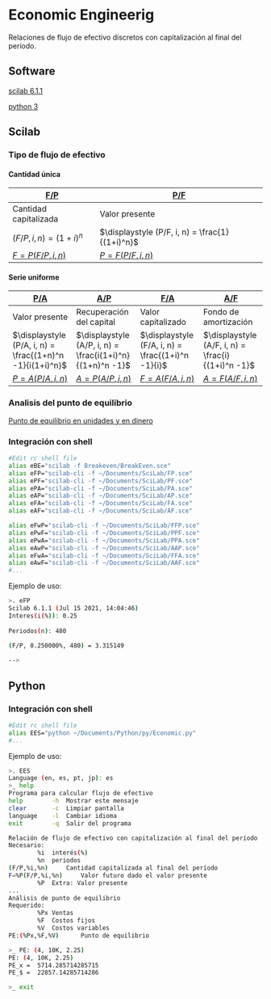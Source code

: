 # Economic Engineerig
Relaciones de flujo de efectivo discretos con capitalización al final del período.

## Software
[scilab 6.1.1](https://www.scilab.org/download/scilab-6.1.1)

[python 3](https://www.python.org/downloads/)

## Scilab
### Tipo de flujo de efectivo
#### Cantidad única
| [F/P](FI/FP.sce) | [P/F](FI/PF.sce) |
| ------------- | ------------- |
| Cantidad capitalizada | Valor presente |
| $\displaystyle (F/P, i, n) = (1+i)^n$ | $\displaystyle (P/F, i, n) = \frac{1}{(1+i)^n}$ |
| [$\displaystyle F = P(F/P, i, n)$](FI/FFP.sce) | [$\displaystyle P = F(P/F, i, n)$](FI/PPF.sce) |

#### Serie uniforme
| [P/A](FI/PA.sce) | [A/P](FI/AP.sce) | [F/A](FI/FA.sce) | [A/F](FI/AF.sce) |
| ------------- | ------------- | ------------- | ------------- |
| Valor presente | Recuperación del capital | Valor capitalizado | Fondo de amortización |
| $\displaystyle (P/A, i, n) = \frac{(1+n)^n -1}{i(1+i)^n}$ | $\displaystyle (A/P, i, n) = \frac{i(1+i)^n}{(1+n)^n -1}$ | $\displaystyle (F/A, i, n) = \frac{(1+i)^n -1}{i}$ | $\displaystyle (A/F, i, n) = \frac{i}{(1+i)^n -1}$ |
| [$\displaystyle P = A(P/A, i, n)$](FI/PPA.sce) | [$\displaystyle A = P(A/P, i, n)$](FI/AAP.sce) | [$\displaystyle F = A(F/A, i, n)$](FI/FFA.sce) | [$\displaystyle A = F(A/F, i, n)$](FI/AAF.sce) |

### Analisis del punto de equilibrio
[Punto de equilibrio en unidades y en dinero](Breakeven/BreakEven.sce)
### Integración con shell
```bash
#Edit rc shell file
alias eBE="scilab -f Breakeven/BreakEven.sce"
alias eFP="scilab-cli -f ~/Documents/SciLab/FP.sce"
alias ePF="scilab-cli -f ~/Documents/SciLab/PF.sce"
alias ePA="scilab-cli -f ~/Documents/SciLab/PA.sce"
alias eAP="scilab-cli -f ~/Documents/SciLab/AP.sce"
alias eFA="scilab-cli -f ~/Documents/SciLab/FA.sce"
alias eAF="scilab-cli -f ~/Documents/SciLab/AF.sce"

alias eFwP="scilab-cli -f ~/Documents/SciLab/FFP.sce"
alias ePwF="scilab-cli -f ~/Documents/SciLab/PPF.sce"
alias ePwA="scilab-cli -f ~/Documents/SciLab/PPA.sce"
alias eAwP="scilab-cli -f ~/Documents/SciLab/AAP.sce"
alias eFwA="scilab-cli -f ~/Documents/SciLab/FFA.sce"
alias eAwF="scilab-cli -f ~/Documents/SciLab/AAF.sce"
#...
```
Ejemplo de uso:
```bash
>. eFP
Scilab 6.1.1 (Jul 15 2021, 14:04:46)
Interes(i(%)): 0.25 
 
Periodos(n): 480 
 
(F/P, 0.250000%, 480) = 3.315149

--> 
```
 
## Python
### Integración con shell
```bash
#Edit rc shell file
alias EES="python ~/Documents/Python/py/Economic.py"
#...
```
Ejemplo de uso:
```bash
>. EES
Language (en, es, pt, jp): es
>_ help
Programa para calcular flujo de efectivo
help		-h	Mostrar este mensaje
clear		-c	Limpiar pantalla
language	-l	Cambiar idioma
exit		-q	Salir del programa

Relación de flujo de efectivo con capitalización al final del período
Necesario:
		%i	interés(%)
		%n	periodos
(F/P,%i,%n)		Cantidad capitalizada al final del período
F=%P(F/P,%i,%n)		Valor futuro dado el valor presente
		%P	Extra: Valor presente
...
Análisis de punto de equilibrio
Requerido:
		%Px	Ventas
		%F	Costos fijos
		%V	Costos variables
PE:(%Px,%F,%V)		Punto de equilibrio

>_ PE: (4, 10K, 2.25)
PE: (4, 10K, 2.25) 
PE_x =  5714.285714285715 
PE_$ =  22857.14285714286 

>_ exit
```
